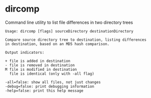 dircomp
=======

Command line utility to list file differences in two directory trees

    Usage: dircomp [flags] sourceDirectory destinationDirectory

    Compare source directory tree to destination, listing differences
    in destination, based on an MD5 hash comparison.

    Output indicators:

    + file is added in destination
    - file is removed in destination
    M file is modified in destination
      file is identical (only with -all flag)

    -all=false: show all files, not just changes
    -debug=false: print debugging information
    -help=false: print this help message

